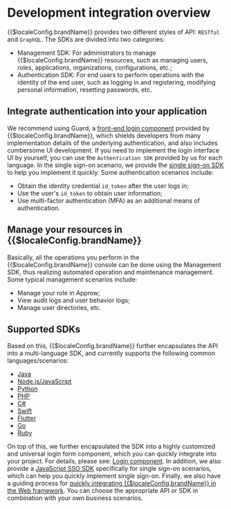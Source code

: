 # Development integration overview

<LastUpdated/>

{{$localeConfig.brandName}} provides two different styles of API: `RESTful` and `GraphQL`. The SDKs are divided into two categories:
- Management SDK: For administrators to manage {{$localeConfig.brandName}} resources, such as managing users, roles, applications, organizations, configurations, etc.;
- Authentication SDK: For end users to perform operations with the identity of the end user, such as logging in and registering, modifying personal information, resetting passwords, etc.

## Integrate authentication into your application

We recommend using Guard, a [front-end login component](./guard/README.md) provided by {{$localeConfig.brandName}}, which shields developers from many implementation details of the underlying authentication, and also includes cumbersome UI development. If you need to implement the login interface UI by yourself, you can use the `Authentication SDK` provided by us for each language. In the single sign-on scenario, we provide the [single sign-on SDK](./sdk-for-sso.md) to help you implement it quickly.
Some authentication scenarios include:
- Obtain the identity credential `id_token` after the user logs in;
- Use the user's `id_token` to obtain user information;
- Use multi-factor authentication (MFA) as an additional means of authentication.

## Manage your resources in {{$localeConfig.brandName}}

Basically, all the operations you perform in the {{$localeConfig.brandName}} console can be done using the Management SDK, thus realizing automated operation and maintenance management.
Some typical management scenarios include:
- Manage your role in Approw;
- View audit logs and user behavior logs;
- Manage user directories, etc.

## Supported SDKs

Based on this, {{$localeConfig.brandName}} further encapsulates the API into a multi-language SDK, and currently supports the following common languages/scenarios:

- [Java](./sdk-for-java/README.md)
- [Node.js/JavaScript](./sdk-for-node/README.md)
- [Python](./sdk-for-python/README.md)
- [PHP](./sdk-for-php/README.md)
- [C#](./sdk-for-csharp/README.md)
- [Swift](./sdk-for-swift.md)
- [Flutter](./sdk-for-flutter.md)
- [Go](./sdk-for-go.md)
- [Ruby](./sdk-for-ruby.md)

On top of this, we further encapsulated the SDK into a highly customized and universal login form component, which you can quickly integrate into your project. For details, please see: [Login component](./guard/README.md).
In addition, we also provide a [JavaScript SSO SDK](./sdk-for-sso.md) specifically for single sign-on scenarios, which can help you quickly implement single sign-on.
Finally, we also have a guiding process for [quickly integrating {{$localeConfig.brandName}} in the Web framework](./frameworks.md).
You can choose the appropriate API or SDK in combination with your own business scenarios.
